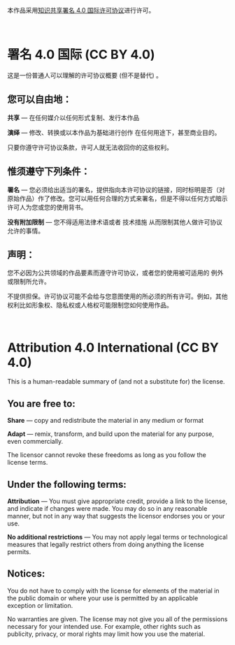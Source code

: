 本作品采用[知识共享署名 4.0 国际许可协议](https://creativecommons.org/licenses/by/4.0/)进行许可。

</br>

# 署名 4.0 国际 (CC BY 4.0)

这是一份普通人可以理解的许可协议概要 (但不是替代) 。

## 您可以自由地：

**共享** — 在任何媒介以任何形式复制、发行本作品

**演绎** — 修改、转换或以本作品为基础进行创作
在任何用途下，甚至商业目的。

只要你遵守许可协议条款，许可人就无法收回你的这些权利。

## 惟须遵守下列条件：

**署名** — 您必须给出适当的署名，提供指向本许可协议的链接，同时标明是否（对原始作品）作了修改。您可以用任何合理的方式来署名，但是不得以任何方式暗示许可人为您或您的使用背书。

**没有附加限制** — 您不得适用法律术语或者 技术措施 从而限制其他人做许可协议允许的事情。

## 声明：

您不必因为公共领域的作品要素而遵守许可协议，或者您的使用被可适用的 例外或限制所允许。

不提供担保。许可协议可能不会给与您意图使用的所必须的所有许可。例如，其他权利比如形象权、隐私权或人格权可能限制您如何使用作品。

</br>

# Attribution 4.0 International (CC BY 4.0)

This is a human-readable summary of (and not a substitute for) the license.

## You are free to:

**Share** — copy and redistribute the material in any medium or format

**Adapt** — remix, transform, and build upon the material
for any purpose, even commercially.

The licensor cannot revoke these freedoms as long as you follow the license terms.

## Under the following terms:

**Attribution** — You must give appropriate credit, provide a link to the license, and indicate if changes were made. You may do so in any reasonable manner, but not in any way that suggests the licensor endorses you or your use.

**No additional restrictions** — You may not apply legal terms or technological measures that legally restrict others from doing anything the license permits.

## Notices:

You do not have to comply with the license for elements of the material in the public domain or where your use is permitted by an applicable exception or limitation.

No warranties are given. The license may not give you all of the permissions necessary for your intended use. For example, other rights such as publicity, privacy, or moral rights may limit how you use the material.


